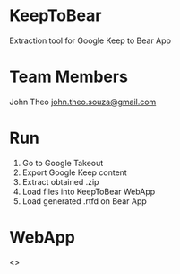 # KeepToBear
Extraction tool for Google Keep  to Bear App

# Team Members
John Theo <john.theo.souza@gmail.com>

# Run
1. Go to Google Takeout
2. Export Google Keep content
3. Extract obtained .zip
4. Load files into KeepToBear WebApp
5. Load generated .rtfd on Bear App

# WebApp
<<under construction>>
